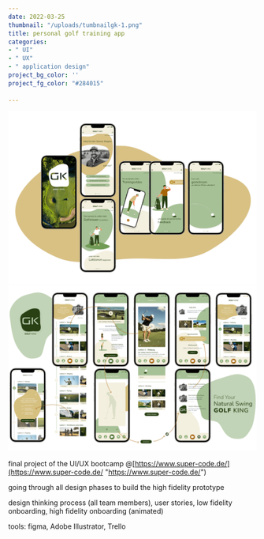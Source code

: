 ```yaml
---
date: 2022-03-25
thumbnail: "/uploads/tumbnailgk-1.png"
title: personal golf training app
categories:
- " UI"
- " UX"
- " application design"
project_bg_color: ''
project_fg_color: "#284015"

---
```

![](/uploads/screens_gk.png)![](/uploads/stories_gk.png)

final project of the UI/UX bootcamp @[https://www.super-code.de/](https://www.super-code.de/ "https://www.super-code.de/")

going through all design phases to build the high fidelity prototype

design thinking process (all team members), user stories, low fidelity onboarding, high fidelity onboarding (animated)

tools: figma, Adobe Illustrator, Trello
